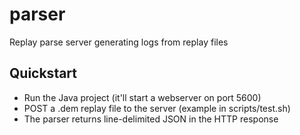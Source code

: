 # parser
Replay parse server generating logs from replay files

Quickstart
----
* Run the Java project (it'll start a webserver on port 5600)
* POST a .dem replay file to the server (example in scripts/test.sh)
* The parser returns line-delimited JSON in the HTTP response